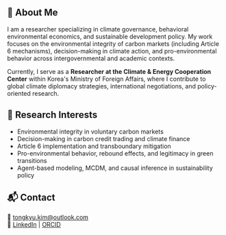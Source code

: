 ## 👋 About Me  
I am a researcher specializing in climate governance, behavioral environmental economics, and sustainable development policy. My work focuses on the environmental integrity of carbon markets (including Article 6 mechanisms), decision-making in climate action, and pro-environmental behavior across intergovernmental and academic contexts.  

Currently, I serve as a **Researcher at the Climate & Energy Cooperation Center** within Korea's Ministry of Foreign Affairs, where I contribute to global climate diplomacy strategies, international negotiations, and policy-oriented research.

## 📝 Research Interests
- Environmental integrity in voluntary carbon markets  
- Decision-making in carbon credit trading and climate finance  
- Article 6 implementation and transboundary mitigation  
- Pro-environmental behavior, rebound effects, and legitimacy in green transitions  
- Agent-based modeling, MCDM, and causal inference in sustainability policy

## 📬 Contact  
📧 tongkyu.kim@outlook.com  
🔗 [LinkedIn](https://linkedin.com/in/yourprofile) | [ORCID](https://orcid.org/your-orcid-id)
